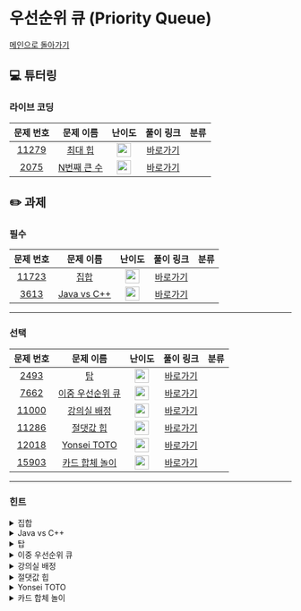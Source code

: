 # 우선순위 큐 (Priority Queue)

[메인으로 돌아가기](https://github.com/Altu-Bitu/Notice)

## 💻 튜터링

### 라이브 코딩

|문제 번호|문제 이름|난이도|풀이 링크|분류|
| :-----: | :-----: | :-----: | :-----: | :-----: |
|<a href="https://www.acmicpc.net/problem/11279" target="_blank">11279</a>|<a href="https://www.acmicpc.net/problem/11279" target="_blank">최대 힙</a>|<img height="25px" width="25px" src="https://static.solved.ac/tier_small/9.svg"/>|[바로가기]()||
|<a href="https://www.acmicpc.net/problem/2075" target="_blank">2075</a>|<a href="https://www.acmicpc.net/problem/2075" target="_blank">N번째 큰 수</a>|<img height="25px" width="25px" src="https://static.solved.ac/tier_small/11.svg"/>|[바로가기]()||

## ✏️ 과제

### 필수

|문제 번호|문제 이름|난이도|풀이 링크|분류|
| :-----: | :-----: | :-----: | :-----: | :-----: |
|<a href="https://www.acmicpc.net/problem/11723" target="_blank">11723</a>|<a href="https://www.acmicpc.net/problem/11723" target="_blank">집합</a>|<img height="25px" width="25px" src="https://static.solved.ac/tier_small/6.svg"/>|[바로가기]()||
|<a href="https://www.acmicpc.net/problem/3613" target="_blank">3613</a>|<a href="https://www.acmicpc.net/problem/3613" target="_blank">Java vs C++</a>|<img height="25px" width="25px" src="https://static.solved.ac/tier_small/6.svg"/>|[바로가기]()||

---

### 선택

|문제 번호|문제 이름|난이도|풀이 링크|분류|
| :-----: | :-----: | :-----: | :-----: | :-----: |
|<a href="https://www.acmicpc.net/problem/2493" target="_blank">2493</a>|<a href="https://www.acmicpc.net/problem/2493" target="_blank">탑</a>|<img height="25px" width="25px" src="https://static.solved.ac/tier_small/11.svg"/>|[바로가기]()||
|<a href="https://www.acmicpc.net/problem/7662" target="_blank">7662</a>|<a href="https://www.acmicpc.net/problem/7662" target="_blank">이중 우선순위 큐</a>|<img height="25px" width="25px" src="https://static.solved.ac/tier_small/11.svg"/>|[바로가기]()||
|<a href="https://www.acmicpc.net/problem/11000" target="_blank">11000</a>|<a href="https://www.acmicpc.net/problem/11000" target="_blank">강의실 배정</a>|<img height="25px" width="25px" src="https://static.solved.ac/tier_small/11.svg"/>|[바로가기]()||
|<a href="https://www.acmicpc.net/problem/11286" target="_blank">11286</a>|<a href="https://www.acmicpc.net/problem/11286" target="_blank">절댓값 힙</a>|<img height="25px" width="25px" src="https://static.solved.ac/tier_small/10.svg"/>|[바로가기]()||
|<a href="https://www.acmicpc.net/problem/12018" target="_blank">12018</a>|<a href="https://www.acmicpc.net/problem/12018" target="_blank">Yonsei TOTO</a>|<img height="25px" width="25px" src="https://static.solved.ac/tier_small/8.svg"/>|[바로가기]()||
|<a href="https://www.acmicpc.net/problem/15903" target="_blank">15903</a>|<a href="https://www.acmicpc.net/problem/15903" target="_blank">카드 합체 놀이</a>|<img height="25px" width="25px" src="https://static.solved.ac/tier_small/9.svg"/>|[바로가기]()||


---

### 힌트

<details>
<summary>집합</summary>
<div markdown="1">
&nbsp;&nbsp;&nbsp;&nbsp;20개의 숫자를 입력/삭제하는게 아니라 20개에 숫자에 체크/언체크 표시를 하는거라고 생각해볼까요?
</div>
</details>

<details>
<summary>Java vs C++</summary>
<div markdown="1">
&nbsp;&nbsp;&nbsp;&nbsp;변수명이 C++ 형식에도 일치하고 Java 형식에도 일치하면 어떻게 되나요? 그리고 일단 에러가 나는 것부터 찾아볼까요?
</div>
</details>

<details>
<summary>탑</summary>
<div markdown="1">
&nbsp;&nbsp;&nbsp;&nbsp;현재 탑보다 높고, 왼쪽에 위치한 탑 중에서 가장 가까운 탑이 레이저를 수신하는 탑이죠. 왼쪽 탑이 모두 현재 탑보다 낮다면 그 다음 탑들의 수신탑으로도 쓰일 일은 없어요!
</div>
</details>

<details>
<summary>이중 우선순위 큐</summary>
<div markdown="1">
&nbsp;&nbsp;&nbsp;&nbsp;최대 힙과 최소 힙이 둘 다 필요할 것 같아요. 근데 한쪽에서 삭제된 데이터를 다른쪽에 반영하려면 어떻게 해야할까요? '어떤' 데이터가 삭제됐는지 저장할 방법은 없을까요? 그리고 이 문제는 셋으로도 풀 수 있어요.
</div>
</details>

<details>
<summary>강의실 배정</summary>
<div markdown="1">
&nbsp;&nbsp;&nbsp;&nbsp;필요 강의실이 최소가 되려면 최대한 많은 수업을 이어서 해야겠죠. 이어서 수업이 가능한 강의실이 여러 개라면 어떤 강의실을 선택해야 강의실을 효율적으로 사용할 수 있을까요?
</div>
</details>

<details>
<summary>절댓값 힙</summary>
<div markdown="1">
&nbsp;&nbsp;&nbsp;&nbsp;우선순위 큐에서 우선순위를 정의하는 방법을 알아보세요.
</div>
</details>

<details>
<summary>Yonsei TOTO</summary>
<div markdown="1">
&nbsp;&nbsp;&nbsp;&nbsp;수강 신청에 성공하려면 최소한 l번째로 마일리지를 많이 넣은 사람보다는 마일리지를 더 넣어야겠죠? 만약 수강 인원이 미달이면 어떻게 될까요?
</div>
</details>

<details>
<summary>카드 합체 놀이</summary>
<div markdown="1">
&nbsp;&nbsp;&nbsp;&nbsp;최종 결과가 최솟값이 되려면 어떤 카드를 뽑아야 할까요?
</div>
</details>
